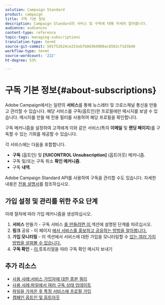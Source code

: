 ```yaml
---
solution: Campaign Standard
product: campaign
title: 구독 기본 정보
description: Campaign Standard의 서비스 및 구독에 대해 자세히 알아봅니다.
audience: audiences
content-type: reference
topic-tags: managing-subscriptions
translation-type: tm+mt
source-git-commit: 501f52624ce253eb7b0d36d908ac8502cf1d3b48
workflow-type: tm+mt
source-wordcount: '222'
ht-degree: 53%

---
```



# 구독 기본 정보{#about-subscriptions}

Adobe Campaign에서는 일련의 **서비스**&#x200B;를 통해 뉴스레터 및 크로스채널 통신을 만들고 관리할 수 있습니다. 해당 서비스를 구독(옵트인)한 프로필에만 메시지를 보낼 수 있습니다. 메시지를 만들 때 전용 필터를 사용하여 해당 프로필을 확인합니다.

구독 메커니즘을 설정하여 고객에게 이와 같은 서비스(특히 **이메일** 및 **랜딩 페이지**)를 구독할 수 있는 기회를 제공할 수 있습니다.

각 서비스에는 다음을 포함합니다.

* **구독** (옵트인) 및 **[!UICONTROL Unsubscription]** (옵트아웃) 메커니즘.
* 구독 및/또는 구독 취소 **확인 메커니즘**.
* 구독 **내역**.

Adobe Campaign Standard API를 사용하여 구독을 관리할 수도 있습니다. 자세한 내용은 [전용 설명서](../../api/using/creating-a-service.md)를 참조하십시오.

## 가입 설정 및 관리를 위한 주요 단계

아래 절차에 따라 가입 메커니즘을 생성하십시오.

1. **서비스**  만들기 - 구독 서비스 [를 만들려면 이 ](../../audiences/using/creating-a-service.md) 섹션에 설명된 단계를 따르십시오.
1. **링크**  공유 - 이 페이지 [에서 서비스를 홍보하고 공유하는 방법을 알아봅니다.](../../audiences/using/promoting-a-service.md)
1. **가입 모니터링**  - 이 섹션에서 서비스에 대한 가입을 모니터링할 수  [있는 여러 가지 방법을 살펴볼 수 있습니다.](../../audiences/using/monitoring-subscriptions.md)
1. **구독 확인**  -  [이 ](../../audiences/using/confirming-subscription-to-a-service.md) 튜토리얼을 따라 구독 확인 메시지 보내기

## 추가 리소스

* [사용 사례:서비스 가입자에 대한 증분 쿼리](../../automating/using/incremental-query-on-subscribers.md)
* [사용 사례:파일에서 여러 구독 상태 업데이트](../../automating/using/updating-subscriptions-from-file.md)
* [파일을 가져온 후 특정 서비스에 프로필 가입](../../automating/using/subscribing-profiles-from-file.md)
* [캠페인 옵트인 및 옵트아웃](../../audiences/using/about-opt-in-and-opt-out-in-campaign.md)
